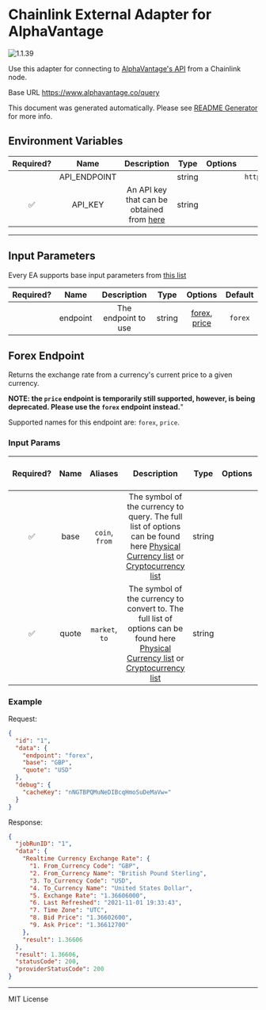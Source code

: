 # Chainlink External Adapter for AlphaVantage

![1.1.39](https://img.shields.io/github/package-json/v/smartcontractkit/external-adapters-js?filename=packages/sources/alphavantage/package.json)

Use this adapter for connecting to [AlphaVantage's API](https://www.alphavantage.co/documentation/) from a Chainlink node.

Base URL https://www.alphavantage.co/query

This document was generated automatically. Please see [README Generator](../../scripts#readme-generator) for more info.

## Environment Variables

| Required? |     Name     |                                        Description                                        |  Type  | Options |               Default               |
| :-------: | :----------: | :---------------------------------------------------------------------------------------: | :----: | :-----: | :---------------------------------: |
|           | API_ENDPOINT |                                                                                           | string |         | `https://www.alphavantage.co/query` |
|    ✅     |   API_KEY    | An API key that can be obtained from [here](https://www.alphavantage.co/support/#api-key) | string |         |                                     |

---

## Input Parameters

Every EA supports base input parameters from [this list](../../core/bootstrap#base-input-parameters)

| Required? |   Name   |     Description     |  Type  |                      Options                       | Default |
| :-------: | :------: | :-----------------: | :----: | :------------------------------------------------: | :-----: |
|           | endpoint | The endpoint to use | string | [forex](#forex-endpoint), [price](#forex-endpoint) | `forex` |

## Forex Endpoint

Returns the exchange rate from a currency's current price to a given currency.

**NOTE: the `price` endpoint is temporarily still supported, however, is being deprecated. Please use the `forex` endpoint instead.**"

Supported names for this endpoint are: `forex`, `price`.

### Input Params

| Required? | Name  |    Aliases     |                                                                                                                   Description                                                                                                                   |  Type  | Options | Default | Depends On | Not Valid With |
| :-------: | :---: | :------------: | :---------------------------------------------------------------------------------------------------------------------------------------------------------------------------------------------------------------------------------------------: | :----: | :-----: | :-----: | :--------: | :------------: |
|    ✅     | base  | `coin`, `from` |   The symbol of the currency to query. The full list of options can be found here [Physical Currency list](https://www.alphavantage.co/physical_currency_list/) or [Cryptocurrency list](https://www.alphavantage.co/digital_currency_list/)    | string |         |         |            |                |
|    ✅     | quote | `market`, `to` | The symbol of the currency to convert to. The full list of options can be found here [Physical Currency list](https://www.alphavantage.co/physical_currency_list/) or [Cryptocurrency list](https://www.alphavantage.co/digital_currency_list/) | string |         |         |            |                |

### Example

Request:

```json
{
  "id": "1",
  "data": {
    "endpoint": "forex",
    "base": "GBP",
    "quote": "USD"
  },
  "debug": {
    "cacheKey": "nNGTBPQMuNeDIBcqHmoSuDeMaVw="
  }
}
```

Response:

```json
{
  "jobRunID": "1",
  "data": {
    "Realtime Currency Exchange Rate": {
      "1. From_Currency Code": "GBP",
      "2. From_Currency Name": "British Pound Sterling",
      "3. To_Currency Code": "USD",
      "4. To_Currency Name": "United States Dollar",
      "5. Exchange Rate": "1.36606000",
      "6. Last Refreshed": "2021-11-01 19:33:43",
      "7. Time Zone": "UTC",
      "8. Bid Price": "1.36602600",
      "9. Ask Price": "1.36612700"
    },
    "result": 1.36606
  },
  "result": 1.36606,
  "statusCode": 200,
  "providerStatusCode": 200
}
```

---

MIT License

